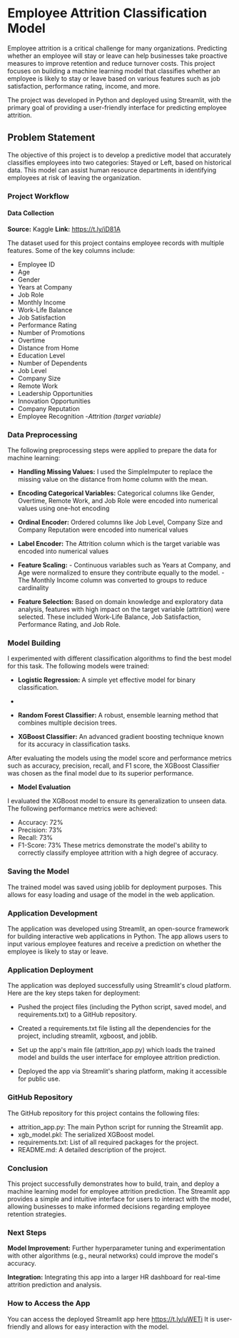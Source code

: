 # Employee Attrition Classification Model

Employee attrition is a critical challenge for many organizations. Predicting whether an employee will stay or leave can help businesses take proactive measures to improve retention and reduce turnover costs. This project focuses on building a machine learning model that classifies whether an employee is likely to stay or leave based on various features such as job satisfaction, performance rating, income, and more.

The project was developed in Python and deployed using Streamlit, with the primary goal of providing a user-friendly interface for predicting employee attrition.

## Problem Statement

The objective of this project is to develop a predictive model that accurately classifies employees into two categories: Stayed or Left, based on historical data. This model can assist human resource departments in identifying employees at risk of leaving the organization.

### Project Workflow

#### **Data Collection**

**Source:** Kaggle
**Link:** https://t.ly/iD81A

The dataset used for this project contains employee records with multiple features. Some of the key columns include:

- Employee ID
- Age
- Gender
- Years at Company
- Job Role
- Monthly Income
- Work-Life Balance
- Job Satisfaction
- Performance Rating
- Number of Promotions
- Overtime
- Distance from Home
- Education Level
- Number of Dependents
- Job Level
- Company Size
- Remote Work
- Leadership Opportunities
- Innovation Opportunities
- Company Reputation
- Employee Recognition
 -_Attrition (target variable)_


### **Data Preprocessing**

The following preprocessing steps were applied to prepare the data for machine learning:

- **Handling Missing Values:**  I used the SimpleImputer to replace the missing value on the distance from home column with the mean.
  
- **Encoding Categorical Variables:** Categorical columns like Gender, Overtime, Remote Work, and Job Role were encoded into numerical values using one-hot encoding

- **Ordinal Encoder:** Ordered columns like Job Level, Company Size and Company Reputation were encoded into numerical values

- **Label Encoder:** The Attrition column which is the target variable was encoded into numerical values
  
- **Feature Scaling:**  - Continuous variables such as Years at Company, and Age were normalized to ensure they contribute equally to the model.
                        - The Monthly Income column was converted to groups to reduce cardinality
  
- **Feature Selection:** Based on domain knowledge and exploratory data analysis, features with high impact on the target variable (attrition) were selected. These included Work-Life Balance, Job Satisfaction, Performance Rating, and Job Role.


### **Model Building**

I experimented with different classification algorithms to find the best model for this task. The following models were trained:

- **Logistic Regression:** A simple yet effective model for binary classification.
- 
- **Random Forest Classifier:** A robust, ensemble learning method that combines multiple decision trees.
  
- **XGBoost Classifier:** An advanced gradient boosting technique known for its accuracy in classification tasks.
  
After evaluating the models using the model score and performance metrics such as accuracy, precision, recall, and F1 score, the XGBoost Classifier was chosen as the final model due to its superior performance.

- **Model Evaluation**
  
I evaluated the  XGBoost model to ensure its generalization to unseen data. The following performance metrics were achieved:

- Accuracy: 72%
- Precision: 73%
- Recall: 73%
- F1-Score: 73%
These metrics demonstrate the model's ability to correctly classify employee attrition with a high degree of accuracy.

### **Saving the Model**
The trained model was saved using joblib for deployment purposes. This allows for easy loading and usage of the model in the web application.

### **Application Development**
The application was developed using Streamlit, an open-source framework for building interactive web applications in Python. The app allows users to input various employee features and receive a prediction on whether the employee is likely to stay or leave.

### **Application Deployment**
The application was deployed successfully using Streamlit's cloud platform. Here are the key steps taken for deployment:

- Pushed the project files (including the Python script, saved model, and requirements.txt) to a GitHub repository.
  
- Created a requirements.txt file listing all the dependencies for the project, including streamlit, xgboost, and joblib.

- Set up the app's main file (attrition_app.py) which loads the trained model and builds the user interface for employee attrition prediction.
  
- Deployed the app via Streamlit's sharing platform, making it accessible for public use.
  
### **GitHub Repository**
The GitHub repository for this project contains the following files:

- attrition_app.py: The main Python script for running the Streamlit app.
- xgb_model.pkl: The serialized XGBoost model.
- requirements.txt: List of all required packages for the project.
- README.md: A detailed description of the project.

### **Conclusion**

This project successfully demonstrates how to build, train, and deploy a machine learning model for employee attrition prediction. The Streamlit app provides a simple and intuitive interface for users to interact with the model, allowing businesses to make informed decisions regarding employee retention strategies.

### **Next Steps**

**Model Improvement:** Further hyperparameter tuning and experimentation with other algorithms (e.g., neural networks) could improve the model's accuracy.

**Integration:** Integrating this app into a larger HR dashboard for real-time attrition prediction and analysis.

### **How to Access the App**
You can access the deployed Streamlit app here https://t.ly/uWETi It is user-friendly and allows for easy interaction with the model.
